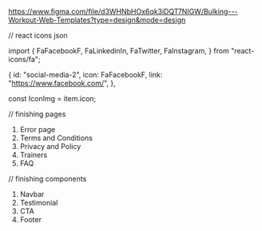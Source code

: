 https://www.figma.com/file/d3WHNbHOx6qk3iDQT7NIGW/Bulking---Workout-Web-Templates?type=design&mode=design

// react icons json

import {
FaFacebookF,
FaLinkedinIn,
FaTwitter,
FaInstagram,
} from "react-icons/fa";

{
id: "social-media-2",
icon: FaFacebookF,
link: "https://www.facebook.com/",
},

const IconImg = item.icon;
<IconImg />

// finishing pages

1. Error page
2. Terms and Conditions
3. Privacy and Policy
4. Trainers
5. FAQ

// finishing components

1. Navbar
2. Testimonial
3. CTA
4. Footer
